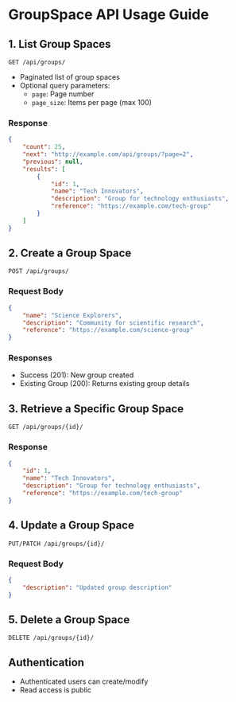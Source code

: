 # GroupSpace API Usage Guide

## 1. List Group Spaces
```
GET /api/groups/
```
- Paginated list of group spaces
- Optional query parameters:
  - `page`: Page number
  - `page_size`: Items per page (max 100)

### Response
```json
{
    "count": 25,
    "next": "http://example.com/api/groups/?page=2",
    "previous": null,
    "results": [
        {
            "id": 1,
            "name": "Tech Innovators",
            "description": "Group for technology enthusiasts",
            "reference": "https://example.com/tech-group"
        }
    ]
}
```

## 2. Create a Group Space
```
POST /api/groups/
```
### Request Body
```json
{
    "name": "Science Explorers",
    "description": "Community for scientific research",
    "reference": "https://example.com/science-group"
}
```

### Responses
- Success (201): New group created
- Existing Group (200): Returns existing group details

## 3. Retrieve a Specific Group Space
```
GET /api/groups/{id}/
```
### Response
```json
{
    "id": 1,
    "name": "Tech Innovators",
    "description": "Group for technology enthusiasts",
    "reference": "https://example.com/tech-group"
}
```

## 4. Update a Group Space
```
PUT/PATCH /api/groups/{id}/
```
### Request Body
```json
{
    "description": "Updated group description"
}
```

## 5. Delete a Group Space
```
DELETE /api/groups/{id}/
```

## Authentication
- Authenticated users can create/modify
- Read access is public
```